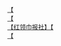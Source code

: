 [【](http://tieba.baidu.com/p/2915302509?see_lz=1&pn=)   
[【](http://tieba.baidu.com/p/2915557020?see_lz=1&pn=)   
[【红领巾报社】【](http://tieba.baidu.com/p/2914923000?see_lz=1&pn=)   
[【](http://tieba.baidu.com/p/2915083523?see_lz=1&pn=)   
